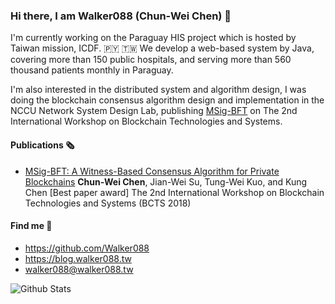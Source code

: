 ### Hi there, I am Walker088 (Chun-Wei Chen) :wave:
I'm currently working on the Paraguay HIS project which is hosted by Taiwan mission, ICDF. :paraguay: :taiwan:
We develop a web-based system by Java, covering more than 150 public hospitals, and serving more than 560 thousand patients monthly in Paraguay.

I'm also interested in the distributed system and algorithm design, I was doing the blockchain consensus algorithm design and implementation in the NCCU Network System Design Lab, publishing  [MSig-BFT](https://ieeexplore.ieee.org/document/8644609/authors#authors) on The 2nd International Workshop on Blockchain Technologies and Systems.

#### Publications :newspaper_roll:
- [MSig-BFT: A Witness-Based Consensus Algorithm for Private Blockchains](https://ieeexplore.ieee.org/document/8644609/authors#authors)
**Chun-Wei Chen**, Jian-Wei Su, Tung-Wei Kuo, and Kung Chen
[Best paper award] The 2nd International Workshop on Blockchain Technologies and Systems (BCTS 2018)

#### Find me :postbox:
- <https://github.com/Walker088>
- <https://blog.walker088.tw>
- <walker088@walker088.tw>

![Github Stats](https://github-readme-stats.vercel.app/api?username=Walker088&show_icons=true&theme=dark&count_private=true)


<!--
**Walker088/Walker088** is a ✨ _special_ ✨ repository because its `README.md` (this file) appears on your GitHub profile.

Here are some ideas to get you started:

- 🔭 I’m currently working on ...
- 🌱 I’m currently learning ...
- 👯 I’m looking to collaborate on ...
- 🤔 I’m looking for help with ...
- 💬 Ask me about ...
- 📫 How to reach me: ...
- 😄 Pronouns: ...
- ⚡ Fun fact: ...
-->

